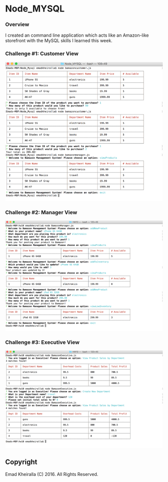 # Node_MYSQL

### Overview

I created an command line application which acts like an Amazon-like storefront with the MySQL skills I learned this week.

### Challenge #1: Customer View 
![Screenshot 1][logo1]

[logo1]: https://github.com/emadkheiralla/Node_MYSQL/blob/master/SS2.png "Logo Title Text 1"

### Challenge #2: Manager View 
![Screenshot 2][logo2]

[logo2]: https://github.com/emadkheiralla/Node_MYSQL/blob/master/SS1.png "Logo Title Text 2"

### Challenge #3: Executive View
![Screenshot 3][logo3]

[logo3]: https://github.com/emadkheiralla/Node_MYSQL/blob/master/SS3.png "Logo Title Text 3"

## Copyright
Emad Kheiralla (C) 2016. All Rights Reserved.
